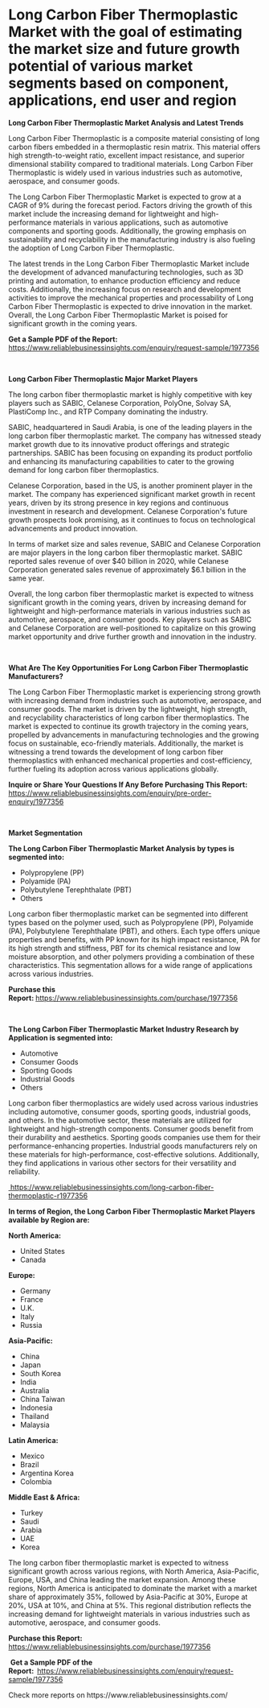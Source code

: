 <p><h1>Long Carbon Fiber Thermoplastic Market with the goal of estimating the market size and future growth potential of various market segments based on component, applications, end user and region</h1></p><p><strong>Long Carbon Fiber Thermoplastic Market Analysis and Latest Trends</strong></p>
<p><p>Long Carbon Fiber Thermoplastic is a composite material consisting of long carbon fibers embedded in a thermoplastic resin matrix. This material offers high strength-to-weight ratio, excellent impact resistance, and superior dimensional stability compared to traditional materials. Long Carbon Fiber Thermoplastic is widely used in various industries such as automotive, aerospace, and consumer goods.</p><p>The Long Carbon Fiber Thermoplastic Market is expected to grow at a CAGR of 9% during the forecast period. Factors driving the growth of this market include the increasing demand for lightweight and high-performance materials in various applications, such as automotive components and sporting goods. Additionally, the growing emphasis on sustainability and recyclability in the manufacturing industry is also fueling the adoption of Long Carbon Fiber Thermoplastic.</p><p>The latest trends in the Long Carbon Fiber Thermoplastic Market include the development of advanced manufacturing technologies, such as 3D printing and automation, to enhance production efficiency and reduce costs. Additionally, the increasing focus on research and development activities to improve the mechanical properties and processability of Long Carbon Fiber Thermoplastic is expected to drive innovation in the market. Overall, the Long Carbon Fiber Thermoplastic Market is poised for significant growth in the coming years.</p></p>
<p><strong>Get a Sample PDF of the Report:&nbsp;</strong> <a href="https://www.reliablebusinessinsights.com/enquiry/request-sample/1977356">https://www.reliablebusinessinsights.com/enquiry/request-sample/1977356</a></p>
<p>&nbsp;</p>
<p><strong>Long Carbon Fiber Thermoplastic Major Market Players</strong></p>
<p><p>The long carbon fiber thermoplastic market is highly competitive with key players such as SABIC, Celanese Corporation, PolyOne, Solvay SA, PlastiComp Inc., and RTP Company dominating the industry.</p><p>SABIC, headquartered in Saudi Arabia, is one of the leading players in the long carbon fiber thermoplastic market. The company has witnessed steady market growth due to its innovative product offerings and strategic partnerships. SABIC has been focusing on expanding its product portfolio and enhancing its manufacturing capabilities to cater to the growing demand for long carbon fiber thermoplastics.</p><p>Celanese Corporation, based in the US, is another prominent player in the market. The company has experienced significant market growth in recent years, driven by its strong presence in key regions and continuous investment in research and development. Celanese Corporation's future growth prospects look promising, as it continues to focus on technological advancements and product innovation.</p><p>In terms of market size and sales revenue, SABIC and Celanese Corporation are major players in the long carbon fiber thermoplastic market. SABIC reported sales revenue of over $40 billion in 2020, while Celanese Corporation generated sales revenue of approximately $6.1 billion in the same year.</p><p>Overall, the long carbon fiber thermoplastic market is expected to witness significant growth in the coming years, driven by increasing demand for lightweight and high-performance materials in various industries such as automotive, aerospace, and consumer goods. Key players such as SABIC and Celanese Corporation are well-positioned to capitalize on this growing market opportunity and drive further growth and innovation in the industry.</p></p>
<p>&nbsp;</p>
<p><strong>What Are The Key Opportunities For Long Carbon Fiber Thermoplastic Manufacturers?</strong></p>
<p><p>The Long Carbon Fiber Thermoplastic market is experiencing strong growth with increasing demand from industries such as automotive, aerospace, and consumer goods. The market is driven by the lightweight, high strength, and recyclability characteristics of long carbon fiber thermoplastics. The market is expected to continue its growth trajectory in the coming years, propelled by advancements in manufacturing technologies and the growing focus on sustainable, eco-friendly materials. Additionally, the market is witnessing a trend towards the development of long carbon fiber thermoplastics with enhanced mechanical properties and cost-efficiency, further fueling its adoption across various applications globally.</p></p>
<p><strong>Inquire or Share Your Questions If Any Before Purchasing This Report:</strong> <a href="https://www.reliablebusinessinsights.com/enquiry/pre-order-enquiry/1977356">https://www.reliablebusinessinsights.com/enquiry/pre-order-enquiry/1977356</a></p>
<p>&nbsp;</p>
<p><strong>Market Segmentation</strong></p>
<p><strong>The Long Carbon Fiber Thermoplastic Market Analysis by types is segmented into:</strong></p>
<p><ul><li>Polypropylene (PP)</li><li>Polyamide (PA)</li><li>Polybutylene Terephthalate (PBT)</li><li>Others</li></ul></p>
<p><p>Long carbon fiber thermoplastic market can be segmented into different types based on the polymer used, such as Polypropylene (PP), Polyamide (PA), Polybutylene Terephthalate (PBT), and others. Each type offers unique properties and benefits, with PP known for its high impact resistance, PA for its high strength and stiffness, PBT for its chemical resistance and low moisture absorption, and other polymers providing a combination of these characteristics. This segmentation allows for a wide range of applications across various industries.</p></p>
<p><strong>Purchase this Report:&nbsp;</strong><a href="https://www.reliablebusinessinsights.com/purchase/1977356">https://www.reliablebusinessinsights.com/purchase/1977356</a></p>
<p>&nbsp;</p>
<p><strong>The Long Carbon Fiber Thermoplastic Market Industry Research by Application is segmented into:</strong></p>
<p><ul><li>Automotive</li><li>Consumer Goods</li><li>Sporting Goods</li><li>Industrial Goods</li><li>Others</li></ul></p>
<p><p>Long carbon fiber thermoplastics are widely used across various industries including automotive, consumer goods, sporting goods, industrial goods, and others. In the automotive sector, these materials are utilized for lightweight and high-strength components. Consumer goods benefit from their durability and aesthetics. Sporting goods companies use them for their performance-enhancing properties. Industrial goods manufacturers rely on these materials for high-performance, cost-effective solutions. Additionally, they find applications in various other sectors for their versatility and reliability.</p></p>
<p><a href="https://www.reliablebusinessinsights.com/long-carbon-fiber-thermoplastic-r1977356">&nbsp;https://www.reliablebusinessinsights.com/long-carbon-fiber-thermoplastic-r1977356</a></p>
<p><strong>In terms of Region, the Long Carbon Fiber Thermoplastic Market Players available by Region are:</strong></p>
<p>
    <p> <strong> North America: </strong>
        <ul>
            <li>United States</li>
            <li>Canada</li>
        </ul>
        </p> 
    <p> <strong> Europe: </strong>
        <ul>
            <li>Germany</li>
            <li>France</li>
            <li>U.K.</li>
            <li>Italy</li>
            <li>Russia</li>
        </ul>
        </p> 
    <p> <strong> Asia-Pacific: </strong>
        <ul>
            <li>China</li>
            <li>Japan</li>
            <li>South Korea</li>
            <li>India</li>
            <li>Australia</li>
            <li>China Taiwan</li>
            <li>Indonesia</li>
            <li>Thailand</li>
            <li>Malaysia</li>
        </ul>
        </p> 
    <p> <strong> Latin America: </strong>
        <ul>
            <li>Mexico</li>
            <li>Brazil</li>
            <li>Argentina Korea</li>
            <li>Colombia</li>
        </ul>
        </p> 
    <p> <strong> Middle East & Africa: </strong>
        <ul>
            <li>Turkey</li>
            <li>Saudi</li>
            <li>Arabia</li>
            <li>UAE</li>
            <li>Korea</li>
        </ul>
    </p>
    </p>
<p><p>The long carbon fiber thermoplastic market is expected to witness significant growth across various regions, with North America, Asia-Pacific, Europe, USA, and China leading the market expansion. Among these regions, North America is anticipated to dominate the market with a market share of approximately 35%, followed by Asia-Pacific at 30%, Europe at 20%, USA at 10%, and China at 5%. This regional distribution reflects the increasing demand for lightweight materials in various industries such as automotive, aerospace, and consumer goods.</p></p>
<p><strong>Purchase this Report: </strong><a href="https://www.reliablebusinessinsights.com/purchase/1977356">https://www.reliablebusinessinsights.com/purchase/1977356</a></p>
<p>&nbsp;<strong>Get a Sample PDF of the Report:&nbsp;&nbsp;</strong><a href="https://www.reliablebusinessinsights.com/enquiry/request-sample/1977356">https://www.reliablebusinessinsights.com/enquiry/request-sample/1977356</a></p>
<p><strong></strong></p>
<p>Check more reports on https://www.reliablebusinessinsights.com/</p>